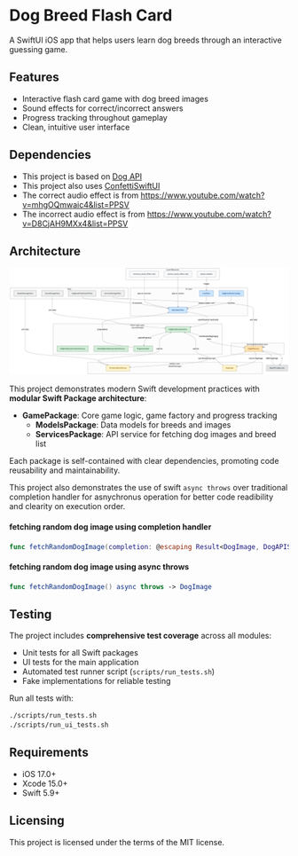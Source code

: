 # Dog Breed Flash Card

A SwiftUI iOS app that helps users learn dog breeds through an interactive guessing game.

## Features

- Interactive flash card game with dog breed images
- Sound effects for correct/incorrect answers
- Progress tracking throughout gameplay
- Clean, intuitive user interface

## Dependencies
- This project is based on [Dog API](https://dog.ceo/dog-api/documentation)
- This project also uses [ConfettiSwiftUI](https://github.com/simibac/ConfettiSwiftUI)
- The correct audio effect is from https://www.youtube.com/watch?v=mhgOQmwaic4&list=PPSV
- The incorrect audio effect is from https://www.youtube.com/watch?v=D8CjAH9MXx4&list=PPSV

## Architecture

![System Diagram](GitDiagram.png)

This project demonstrates modern Swift development practices with **modular Swift Package architecture**:

- **GamePackage**: Core game logic, game factory and progress tracking
    - **ModelsPackage**: Data models for breeds and images  
    - **ServicesPackage**: API service for fetching dog images and breed list

Each package is self-contained with clear dependencies, promoting code reusability and maintainability.

This project also demonstrates the use of swift `async throws` over traditional completion handler for asnychronus operation for better code readibility and clearity on execution order.

#### fetching random dog image using completion handler
```swift
func fetchRandomDogImage(completion: @escaping Result<DogImage, DogAPIServiceError> -> Void)
```

#### fetching random dog image using async throws
```swift
func fetchRandomDogImage() async throws -> DogImage
```

## Testing

The project includes **comprehensive test coverage** across all modules:

- Unit tests for all Swift packages
- UI tests for the main application
- Automated test runner script (`scripts/run_tests.sh`)
- Fake implementations for reliable testing

Run all tests with:
```bash
./scripts/run_tests.sh
./scripts/run_ui_tests.sh
```

## Requirements

- iOS 17.0+
- Xcode 15.0+
- Swift 5.9+

## Licensing
This project is licensed under the terms of the MIT license.
